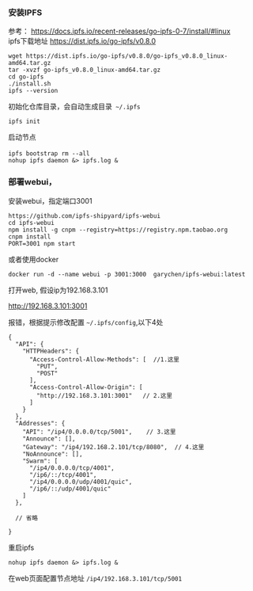 
### 安装IPFS
参考： https://docs.ipfs.io/recent-releases/go-ipfs-0-7/install/#linux    
ipfs下载地址 https://dist.ipfs.io/go-ipfs/v0.8.0  
```
wget https://dist.ipfs.io/go-ipfs/v0.8.0/go-ipfs_v0.8.0_linux-amd64.tar.gz
tar -xvzf go-ipfs_v0.8.0_linux-amd64.tar.gz
cd go-ipfs
./install.sh
ipfs --version
```
初始化仓库目录，会自动生成目录` ~/.ipfs`
```
ipfs init
```

启动节点
```
ipfs bootstrap rm --all　
nohup ipfs daemon &> ipfs.log &
```


### 部署webui， 

安装webui，指定端口3001
```
https://github.com/ipfs-shipyard/ipfs-webui
cd ipfs-webui
npm install -g cnpm --registry=https://registry.npm.taobao.org	
cnpm install
PORT=3001 npm start
```
或者使用docker
```
docker run -d --name webui -p 3001:3000  garychen/ipfs-webui:latest
```

打开web, 假设ip为192.168.3.101

http://192.168.3.101:3001

报错，根据提示修改配置 `~/.ipfs/config`,以下4处
```
{
  "API": {
    "HTTPHeaders": {
      "Access-Control-Allow-Methods": [  //1.这里
        "PUT",
        "POST"
      ],
      "Access-Control-Allow-Origin": [  
        "http://192.168.3.101:3001"   // 2.这里
      ]
    }
  },
  "Addresses": {
    "API": "/ip4/0.0.0.0/tcp/5001",    // 3.这里
    "Announce": [],
    "Gateway": "/ip4/192.168.2.101/tcp/8080",  // 4.这里
    "NoAnnounce": [], 
    "Swarm": [
      "/ip4/0.0.0.0/tcp/4001",
      "/ip6/::/tcp/4001",
      "/ip4/0.0.0.0/udp/4001/quic",
      "/ip6/::/udp/4001/quic"
    ]
  },
   
  // 省略
   
}

```

重启ipfs
```
nohup ipfs daemon &> ipfs.log &
```
在web页面配置节点地址 `/ip4/192.168.3.101/tcp/5001`




